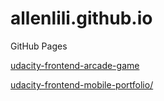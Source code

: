 # allenlili.github.io
GitHub Pages

[udacity-frontend-arcade-game](https://allenlili.github.io/udacity-frontend-arcade-game/)

[udacity-frontend-mobile-portfolio/](https://allenlili.github.io/udacity-frontend-mobile-portfolio/)
